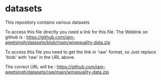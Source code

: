 # datasets
This repository contains various datasets


To access this file directly you need a link for this file. 
The Weblink on github is :  https://github.com/iam-ajeetsingh/datasets/blob/main/winequality-data.zip

To access this file you need to get the link in 'raw' format,  so Just replace 'blob' with 'raw' in the URL above. 

The correct URL will be : https://github.com/iam-ajeetsingh/datasets/raw/main/winequality-data.zip
